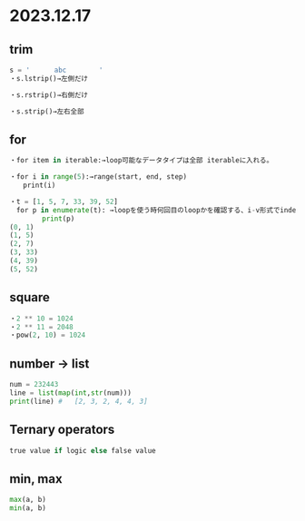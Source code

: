 2023.12.17
=============
## trim
```python
s = '      abc        '
・s.lstrip()→左側だけ

・s.rstrip()→右側だけ

・s.strip()→左右全部
```

## for
```python
・for item in iterable:→loop可能なデータタイプは全部 iterableに入れる。

・for i in range(5):→range(start, end, step)
　　print(i)

・t = [1, 5, 7, 33, 39, 52]
　for p in enumerate(t): →loopを使う時何回目のloopかを確認する、i-v形式でindexとvalue両方取得可能
        print(p) 
(0, 1)
(1, 5)
(2, 7)
(3, 33)
(4, 39)
(5, 52)
```

## square
```python
・2 ** 10 = 1024
・2 ** 11 = 2048
・pow(2, 10) = 1024
```

## number -> list
``` python
num = 232443
line = list(map(int,str(num)))
print(line) # 	[2, 3, 2, 4, 4, 3]
``` 

## Ternary operators
``` python
true value if logic else false value
```

## min, max
``` python
max(a, b)
min(a, b)
```